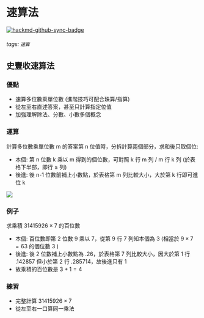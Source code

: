 # 速算法

[![hackmd-github-sync-badge](https://hackmd.io/9DIgPPmFSt2C84EcLrq9DQ/badge)](https://hackmd.io/9DIgPPmFSt2C84EcLrq9DQ)


###### tags: `速算`

## 史豐收速算法

### 優點
- 速算多位數乘單位數 (進階技巧可配合珠算/指算)
- 從左至右直述答案，甚至只計算指定位值
- 加強理解除法、分數、小數多個概念

### 運算
計算多位數乘單位數 m 的答案第 n 位值時，分拆計算兩個部分，求和後只取個位: 

- 本個: 第 n 位數 k 乘以 m 得到的個位數，可對照 k 行 m 列 / m 行 k 列 (於表格下半部，即行 $\geq$ 列)
- 後進: 後 n-1 位數前補上小數點，於表格第 m 列比較大小，大於第 k 行即可進位 k 

![](https://i.imgur.com/0zoOBNA.png)

### 例子
求乘積 $31415926 \times 7$ 的百位數

- 本個: 百位數即第 $2$ 位數 $9$ 乘以 $7$，從第 $9$ 行 $7$ 列知本個為 $3$ (相當於 $9 \times 7 = 63$ 的個位數 $3$ )
- 後進: 後 $2$ 位數補上小數點為 $.26$，於表格第 $7$ 列比較大小，因大於第 $1$ 行 $.142857$ 但小於第 $2$ 行 $.285714$，故後進只有 $1$ 
- 故乘積的百位數是 $3+1=4$

### 練習
- 完整計算 $31415926 \times 7$
- 從左至右一口算同一乘法
